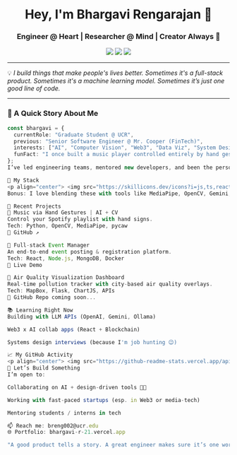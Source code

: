 <!-- GitHub Profile README for Bhargavi Rengarajan -->

<h1 align="center">Hey, I'm Bhargavi Rengarajan 🌸</h1>
<h3 align="center">Engineer @ Heart | Researcher @ Mind | Creator Always 🚀</h3>

<p align="center">
  <a href="https://bhargavi-r-21.vercel.app/" target="_blank"><img src="https://img.shields.io/badge/Portfolio-000?style=for-the-badge&logo=vercel&logoColor=white" /></a>
  <a href="https://www.linkedin.com/in/bhargavirengarajan21" target="_blank"><img src="https://img.shields.io/badge/LinkedIn-blue?style=for-the-badge&logo=linkedin&logoColor=white" /></a>
  <a href="mailto:breng002@ucr.edu"><img src="https://img.shields.io/badge/Email-D14836?style=for-the-badge&logo=gmail&logoColor=white" /></a>
</p>

---

💡 *I build things that make people's lives better. Sometimes it's a full-stack product. Sometimes it's a machine learning model. Sometimes it’s just one good line of code.*

---

### 🔭 A Quick Story About Me

```ts
const bhargavi = {
  currentRole: "Graduate Student @ UCR",
  previous: "Senior Software Engineer @ Mr. Cooper (FinTech)",
  interests: ["AI", "Computer Vision", "Web3", "Data Viz", "System Design"],
  funFact: "I once built a music player controlled entirely by hand gestures 🎵🖐️",
};
I’ve led engineering teams, mentored new developers, and been the person who ships products that users actually love. Whether it's optimizing backend services or designing user flows, I approach problems from both an engineer's and a user’s point of view.

🧠 My Stack
<p align="center"> <img src="https://skillicons.dev/icons?i=js,ts,react,nextjs,nodejs,python,java,mongodb,postgresql,aws,docker,kubernetes,git" /> </p>
Bonus: I love blending these with tools like MediaPipe, OpenCV, Gemini, and Ollama for AI experiments.

🚀 Recent Projects
🎵 Music via Hand Gestures | AI + CV
Control your Spotify playlist with hand signs.
Tech: Python, OpenCV, MediaPipe, pycaw
🔗 GitHub ↗

📅 Full-stack Event Manager
An end-to-end event posting & registration platform.
Tech: React, Node.js, MongoDB, Docker
🔗 Live Demo

💨 Air Quality Visualization Dashboard
Real-time pollution tracker with city-based air quality overlays.
Tech: MapBox, Flask, ChartJS, APIs
🔗 GitHub Repo coming soon...

📚 Learning Right Now
Building with LLM APIs (OpenAI, Gemini, Ollama)

Web3 x AI collab apps (React + Blockchain)

Systems design interviews (because I'm job hunting 😉)

📈 My GitHub Activity
<p align="center"> <img src="https://github-readme-stats.vercel.app/api?username=bhargavirengarajan21&show_icons=true&theme=radical&hide=contribs&count_private=true" height="150"/> <img src="https://streak-stats.demolab.com?user=bhargavirengarajan21&theme=radical" height="150"/> </p>
💬 Let’s Build Something
I’m open to:

Collaborating on AI + design-driven tools 🧠🎨

Working with fast-paced startups (esp. in Web3 or media-tech)

Mentoring students / interns in tech

📫 Reach me: breng002@ucr.edu
🌐 Portfolio: bhargavi-r-21.vercel.app

"A good product tells a story. A great engineer makes sure it’s one worth listening to."
